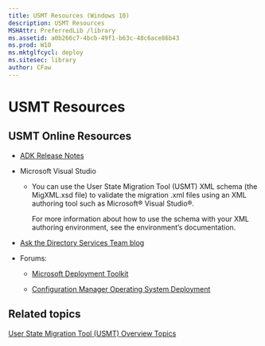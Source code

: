 ```yaml
---
title: USMT Resources (Windows 10)
description: USMT Resources
MSHAttr: PreferredLib /library
ms.assetid: a0b266c7-4bcb-49f1-b63c-48c6ace86b43
ms.prod: W10
ms.mktglfcycl: deploy
ms.sitesec: library
author: CFaw
---
```


# USMT Resources


## USMT Online Resources


-   [ADK Release Notes](https://msdn.microsoft.com/library/windows/hardware/dn927348.aspx)

-   Microsoft Visual Studio

    -   You can use the User State Migration Tool (USMT) XML schema (the MigXML.xsd file) to validate the migration .xml files using an XML authoring tool such as Microsoft® Visual Studio®.

        For more information about how to use the schema with your XML authoring environment, see the environment’s documentation.

-   [Ask the Directory Services Team blog](http://go.microsoft.com/fwlink/p/?LinkId=226365)

-   Forums:

    -   [Microsoft Deployment Toolkit](http://go.microsoft.com/fwlink/p/?LinkId=226386)

    -   [Configuration Manager Operating System Deployment](http://go.microsoft.com/fwlink/p/?LinkId=226388)

## Related topics


[User State Migration Tool (USMT) Overview Topics](user-state-migration-tool--usmt--overview-topics.md)

 

 





